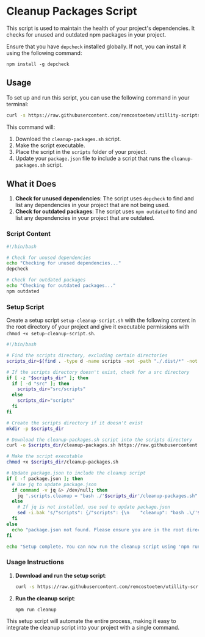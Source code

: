 # Cleanup Packages Script

This script is used to maintain the health of your project's dependencies. It checks for unused and outdated npm packages in your project.

Ensure that you have `depcheck` installed globally. If not, you can install it using the following command:

`npm install -g depcheck`

## Usage

To set up and run this script, you can use the following command in your terminal:

```bash
curl -s https://raw.githubusercontent.com/remcostoeten/utillity-scripts/master/javascript/check-for-unused-npm-packages/setup-cleanup-script.sh | bash
```

This command will:
1. Download the `cleanup-packages.sh` script.
2. Make the script executable.
3. Place the script in the `scripts` folder of your project.
4. Update your `package.json` file to include a script that runs the `cleanup-packages.sh` script.

## What it Does

1. **Check for unused dependencies**: The script uses `depcheck` to find and list any dependencies in your project that are not being used.
2. **Check for outdated packages**: The script uses `npm outdated` to find and list any dependencies in your project that are outdated.

### Script Content

```bash
#!/bin/bash

# Check for unused dependencies
echo "Checking for unused dependencies..."
depcheck

# Check for outdated packages
echo "Checking for outdated packages..."
npm outdated
```

### Setup Script

Create a setup script `setup-cleanup-script.sh` with the following content in the root directory of your project and give it executable permissions with `chmod +x setup-cleanup-script.sh`.

```bash
#!/bin/bash

# Find the scripts directory, excluding certain directories
scripts_dir=$(find . -type d -name scripts -not -path "./.dist/*" -not -path "./node_modules/*" -not -path "./build/*" -print -quit)

# If the scripts directory doesn't exist, check for a src directory
if [ -z "$scripts_dir" ]; then
  if [ -d "src" ]; then
    scripts_dir="src/scripts"
  else
    scripts_dir="scripts"
  fi
fi

# Create the scripts directory if it doesn't exist
mkdir -p $scripts_dir

# Download the cleanup-packages.sh script into the scripts directory
curl -o $scripts_dir/cleanup-packages.sh https://raw.githubusercontent.com/remcostoeten/utillity-scripts/master/javascript/check-for-unused-npm-packages/cleanup-packages.sh

# Make the script executable
chmod +x $scripts_dir/cleanup-packages.sh

# Update package.json to include the cleanup script
if [ -f package.json ]; then
  # Use jq to update package.json
  if command -v jq &> /dev/null; then
    jq '.scripts.cleanup = "bash ./'$scripts_dir'/cleanup-packages.sh"' package.json > tmp.$$.json && mv tmp.$$.json package.json
  else
    # If jq is not installed, use sed to update package.json
    sed -i.bak 's/"scripts": {/"scripts": {\n    "cleanup": "bash .\/'$scripts_dir'\/cleanup-packages.sh",/' package.json
  fi
else
  echo "package.json not found. Please ensure you are in the root directory of your project."
fi

echo "Setup complete. You can now run the cleanup script using 'npm run cleanup'."
```

### Usage Instructions

1. **Download and run the setup script**:
   ```bash
   curl -s https://raw.githubusercontent.com/remcostoeten/utillity-scripts/master/javascript/check-for-unused-npm-packages/setup-cleanup-script.sh | bash
   ```

2. **Run the cleanup script**:
   ```bash
   npm run cleanup
   ```

This setup script will automate the entire process, making it easy to integrate the cleanup script into your project with a single command.